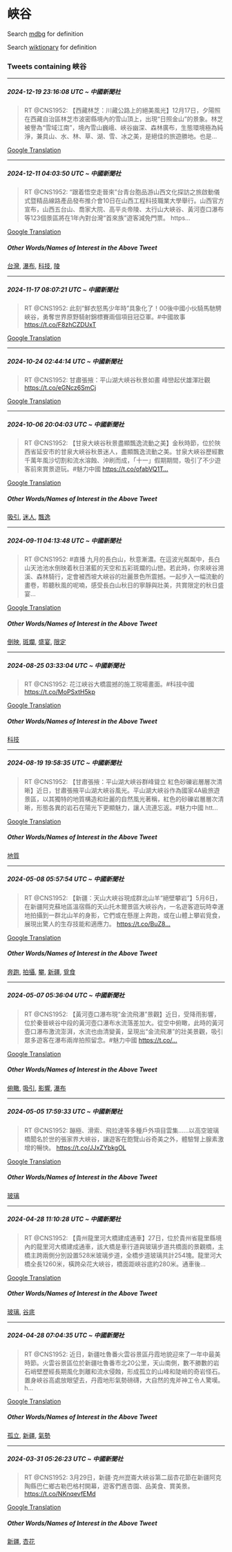 # 峽谷

Search [mdbg](https://www.mdbg.net/chinese/dictionary?page=worddict&wdrst=0&wdqb=峽谷) for definition

Search [wiktionary](https://en.wiktionary.org/wiki/峽谷) for definition

### Tweets containing 峽谷

___
##### 2024-12-19 23:16:08 UTC ~ 中國新聞社
> RT @CNS1952: 【西藏林芝：川藏公路上的絕美風光】12月17日，夕陽照在西藏自治區林芝市波密縣境內的雪山頂上，出現“日照金山”的景象。林芝被譽為“雪域江南”，境內雪山巍峨、峽谷幽深、森林廣布，生態環境極為純淨，兼具山、水、林、草、湖、雪、冰之美，是絕佳的旅遊勝地。也是…

[Google Translation](https://translate.google.com/?hi=en&tab=TT&sl=zh-CN&tl=en&op=translate&text=RT+%40CNS1952%3A+%E3%80%90%E8%A5%BF%E8%97%8F%E6%9E%97%E8%8A%9D%EF%BC%9A%E5%B7%9D%E8%97%8F%E5%85%AC%E8%B7%AF%E4%B8%8A%E7%9A%84%E7%B5%95%E7%BE%8E%E9%A2%A8%E5%85%89%E3%80%9112%E6%9C%8817%E6%97%A5%EF%BC%8C%E5%A4%95%E9%99%BD%E7%85%A7%E5%9C%A8%E8%A5%BF%E8%97%8F%E8%87%AA%E6%B2%BB%E5%8D%80%E6%9E%97%E8%8A%9D%E5%B8%82%E6%B3%A2%E5%AF%86%E7%B8%A3%E5%A2%83%E5%85%A7%E7%9A%84%E9%9B%AA%E5%B1%B1%E9%A0%82%E4%B8%8A%EF%BC%8C%E5%87%BA%E7%8F%BE%E2%80%9C%E6%97%A5%E7%85%A7%E9%87%91%E5%B1%B1%E2%80%9D%E7%9A%84%E6%99%AF%E8%B1%A1%E3%80%82%E6%9E%97%E8%8A%9D%E8%A2%AB%E8%AD%BD%E7%82%BA%E2%80%9C%E9%9B%AA%E5%9F%9F%E6%B1%9F%E5%8D%97%E2%80%9D%EF%BC%8C%E5%A2%83%E5%85%A7%E9%9B%AA%E5%B1%B1%E5%B7%8D%E5%B3%A8%E3%80%81%E5%B3%BD%E8%B0%B7%E5%B9%BD%E6%B7%B1%E3%80%81%E6%A3%AE%E6%9E%97%E5%BB%A3%E5%B8%83%EF%BC%8C%E7%94%9F%E6%85%8B%E7%92%B0%E5%A2%83%E6%A5%B5%E7%82%BA%E7%B4%94%E6%B7%A8%EF%BC%8C%E5%85%BC%E5%85%B7%E5%B1%B1%E3%80%81%E6%B0%B4%E3%80%81%E6%9E%97%E3%80%81%E8%8D%89%E3%80%81%E6%B9%96%E3%80%81%E9%9B%AA%E3%80%81%E5%86%B0%E4%B9%8B%E7%BE%8E%EF%BC%8C%E6%98%AF%E7%B5%95%E4%BD%B3%E7%9A%84%E6%97%85%E9%81%8A%E5%8B%9D%E5%9C%B0%E3%80%82%E4%B9%9F%E6%98%AF%E2%80%A6)
___
##### 2024-12-11 04:03:50 UTC ~ 中國新聞社
> RT @CNS1952: “跟着悟空走晉來”台青台胞品游山西文化探訪之旅啟動儀式暨精品線路產品發布推介會10日在山西工程科技職業大學舉行。山西官方宣布，山西五台山、喬家大院、高平炎帝陵、太行山大峽谷、黃河壺口瀑布等123個景區將在1年內對台灣“首來族”遊客減免門票。 https…

[Google Translation](https://translate.google.com/?hi=en&tab=TT&sl=zh-CN&tl=en&op=translate&text=RT+%40CNS1952%3A+%E2%80%9C%E8%B7%9F%E7%9D%80%E6%82%9F%E7%A9%BA%E8%B5%B0%E6%99%89%E4%BE%86%E2%80%9D%E5%8F%B0%E9%9D%92%E5%8F%B0%E8%83%9E%E5%93%81%E6%B8%B8%E5%B1%B1%E8%A5%BF%E6%96%87%E5%8C%96%E6%8E%A2%E8%A8%AA%E4%B9%8B%E6%97%85%E5%95%9F%E5%8B%95%E5%84%80%E5%BC%8F%E6%9A%A8%E7%B2%BE%E5%93%81%E7%B7%9A%E8%B7%AF%E7%94%A2%E5%93%81%E7%99%BC%E5%B8%83%E6%8E%A8%E4%BB%8B%E6%9C%8310%E6%97%A5%E5%9C%A8%E5%B1%B1%E8%A5%BF%E5%B7%A5%E7%A8%8B%E7%A7%91%E6%8A%80%E8%81%B7%E6%A5%AD%E5%A4%A7%E5%AD%B8%E8%88%89%E8%A1%8C%E3%80%82%E5%B1%B1%E8%A5%BF%E5%AE%98%E6%96%B9%E5%AE%A3%E5%B8%83%EF%BC%8C%E5%B1%B1%E8%A5%BF%E4%BA%94%E5%8F%B0%E5%B1%B1%E3%80%81%E5%96%AC%E5%AE%B6%E5%A4%A7%E9%99%A2%E3%80%81%E9%AB%98%E5%B9%B3%E7%82%8E%E5%B8%9D%E9%99%B5%E3%80%81%E5%A4%AA%E8%A1%8C%E5%B1%B1%E5%A4%A7%E5%B3%BD%E8%B0%B7%E3%80%81%E9%BB%83%E6%B2%B3%E5%A3%BA%E5%8F%A3%E7%80%91%E5%B8%83%E7%AD%89123%E5%80%8B%E6%99%AF%E5%8D%80%E5%B0%87%E5%9C%A81%E5%B9%B4%E5%85%A7%E5%B0%8D%E5%8F%B0%E7%81%A3%E2%80%9C%E9%A6%96%E4%BE%86%E6%97%8F%E2%80%9D%E9%81%8A%E5%AE%A2%E6%B8%9B%E5%85%8D%E9%96%80%E7%A5%A8%E3%80%82+https%E2%80%A6)
##### Other Words/Names of Interest in the Above Tweet
[台灣](台灣.md), [瀑布](瀑布.md), [科技](科技.md), [陵](陵.md)
___
##### 2024-11-17 08:07:21 UTC ~ 中國新聞社
> RT @CNS1952: 此刻“鮮衣怒馬少年時”具象化了！00後中國小伙騎馬馳騁峽谷，勇奪世界原野騎射錦標賽兩個項目冠亞軍。#中國故事 https://t.co/F8zhCZDUxT

[Google Translation](https://translate.google.com/?hi=en&tab=TT&sl=zh-CN&tl=en&op=translate&text=RT+%40CNS1952%3A+%E6%AD%A4%E5%88%BB%E2%80%9C%E9%AE%AE%E8%A1%A3%E6%80%92%E9%A6%AC%E5%B0%91%E5%B9%B4%E6%99%82%E2%80%9D%E5%85%B7%E8%B1%A1%E5%8C%96%E4%BA%86%EF%BC%8100%E5%BE%8C%E4%B8%AD%E5%9C%8B%E5%B0%8F%E4%BC%99%E9%A8%8E%E9%A6%AC%E9%A6%B3%E9%A8%81%E5%B3%BD%E8%B0%B7%EF%BC%8C%E5%8B%87%E5%A5%AA%E4%B8%96%E7%95%8C%E5%8E%9F%E9%87%8E%E9%A8%8E%E5%B0%84%E9%8C%A6%E6%A8%99%E8%B3%BD%E5%85%A9%E5%80%8B%E9%A0%85%E7%9B%AE%E5%86%A0%E4%BA%9E%E8%BB%8D%E3%80%82%23%E4%B8%AD%E5%9C%8B%E6%95%85%E4%BA%8B+https%3A%2F%2Ft.co%2FF8zhCZDUxT)
___
##### 2024-10-24 02:44:14 UTC ~ 中國新聞社
> RT @CNS1952: 甘肅張掖：平山湖大峽谷秋景如畫 峰巒起伏雄渾壯觀 https://t.co/eGNcz6SmCj

[Google Translation](https://translate.google.com/?hi=en&tab=TT&sl=zh-CN&tl=en&op=translate&text=RT+%40CNS1952%3A+%E7%94%98%E8%82%85%E5%BC%B5%E6%8E%96%EF%BC%9A%E5%B9%B3%E5%B1%B1%E6%B9%96%E5%A4%A7%E5%B3%BD%E8%B0%B7%E7%A7%8B%E6%99%AF%E5%A6%82%E7%95%AB+%E5%B3%B0%E5%B7%92%E8%B5%B7%E4%BC%8F%E9%9B%84%E6%B8%BE%E5%A3%AF%E8%A7%80+https%3A%2F%2Ft.co%2FeGNcz6SmCj)
___
##### 2024-10-06 20:04:03 UTC ~ 中國新聞社
> RT @CNS1952: 【甘泉大峽谷秋景盡顯飄逸流動之美】金秋時節，位於陜西省延安市的甘泉大峽谷秋景迷人，盡顯飄逸流動之美。甘泉大峽谷歷經數千萬年風沙切割和流水溶蝕、沖刷而成，「十一」假期期間，吸引了不少遊客前來賞景遊玩。#魅力中國 https://t.co/ofabVQ1T…

[Google Translation](https://translate.google.com/?hi=en&tab=TT&sl=zh-CN&tl=en&op=translate&text=RT+%40CNS1952%3A+%E3%80%90%E7%94%98%E6%B3%89%E5%A4%A7%E5%B3%BD%E8%B0%B7%E7%A7%8B%E6%99%AF%E7%9B%A1%E9%A1%AF%E9%A3%84%E9%80%B8%E6%B5%81%E5%8B%95%E4%B9%8B%E7%BE%8E%E3%80%91%E9%87%91%E7%A7%8B%E6%99%82%E7%AF%80%EF%BC%8C%E4%BD%8D%E6%96%BC%E9%99%9C%E8%A5%BF%E7%9C%81%E5%BB%B6%E5%AE%89%E5%B8%82%E7%9A%84%E7%94%98%E6%B3%89%E5%A4%A7%E5%B3%BD%E8%B0%B7%E7%A7%8B%E6%99%AF%E8%BF%B7%E4%BA%BA%EF%BC%8C%E7%9B%A1%E9%A1%AF%E9%A3%84%E9%80%B8%E6%B5%81%E5%8B%95%E4%B9%8B%E7%BE%8E%E3%80%82%E7%94%98%E6%B3%89%E5%A4%A7%E5%B3%BD%E8%B0%B7%E6%AD%B7%E7%B6%93%E6%95%B8%E5%8D%83%E8%90%AC%E5%B9%B4%E9%A2%A8%E6%B2%99%E5%88%87%E5%89%B2%E5%92%8C%E6%B5%81%E6%B0%B4%E6%BA%B6%E8%9D%95%E3%80%81%E6%B2%96%E5%88%B7%E8%80%8C%E6%88%90%EF%BC%8C%E3%80%8C%E5%8D%81%E4%B8%80%E3%80%8D%E5%81%87%E6%9C%9F%E6%9C%9F%E9%96%93%EF%BC%8C%E5%90%B8%E5%BC%95%E4%BA%86%E4%B8%8D%E5%B0%91%E9%81%8A%E5%AE%A2%E5%89%8D%E4%BE%86%E8%B3%9E%E6%99%AF%E9%81%8A%E7%8E%A9%E3%80%82%23%E9%AD%85%E5%8A%9B%E4%B8%AD%E5%9C%8B+https%3A%2F%2Ft.co%2FofabVQ1T%E2%80%A6)
##### Other Words/Names of Interest in the Above Tweet
[吸引](吸引.md), [迷人](迷人.md), [飄逸](飄逸.md)
___
##### 2024-09-11 04:13:48 UTC ~ 中國新聞社
> RT @CNS1952: #直播 九月的長白山，秋意漸濃。在這波光粼粼中，長白山天池池水倒映着秋日湛藍的天空和五彩斑斕的山巒。若此時，你來峽谷溯溪、森林騎行，定會被西坡大峽谷的壯麗景色所震撼。一起步入一幅流動的畫卷，聆聽秋風的呢喃，感受長白山秋日的寧靜與壯美，共賞限定的秋日盛宴…

[Google Translation](https://translate.google.com/?hi=en&tab=TT&sl=zh-CN&tl=en&op=translate&text=RT+%40CNS1952%3A+%23%E7%9B%B4%E6%92%AD+%E4%B9%9D%E6%9C%88%E7%9A%84%E9%95%B7%E7%99%BD%E5%B1%B1%EF%BC%8C%E7%A7%8B%E6%84%8F%E6%BC%B8%E6%BF%83%E3%80%82%E5%9C%A8%E9%80%99%E6%B3%A2%E5%85%89%E7%B2%BC%E7%B2%BC%E4%B8%AD%EF%BC%8C%E9%95%B7%E7%99%BD%E5%B1%B1%E5%A4%A9%E6%B1%A0%E6%B1%A0%E6%B0%B4%E5%80%92%E6%98%A0%E7%9D%80%E7%A7%8B%E6%97%A5%E6%B9%9B%E8%97%8D%E7%9A%84%E5%A4%A9%E7%A9%BA%E5%92%8C%E4%BA%94%E5%BD%A9%E6%96%91%E6%96%95%E7%9A%84%E5%B1%B1%E5%B7%92%E3%80%82%E8%8B%A5%E6%AD%A4%E6%99%82%EF%BC%8C%E4%BD%A0%E4%BE%86%E5%B3%BD%E8%B0%B7%E6%BA%AF%E6%BA%AA%E3%80%81%E6%A3%AE%E6%9E%97%E9%A8%8E%E8%A1%8C%EF%BC%8C%E5%AE%9A%E6%9C%83%E8%A2%AB%E8%A5%BF%E5%9D%A1%E5%A4%A7%E5%B3%BD%E8%B0%B7%E7%9A%84%E5%A3%AF%E9%BA%97%E6%99%AF%E8%89%B2%E6%89%80%E9%9C%87%E6%92%BC%E3%80%82%E4%B8%80%E8%B5%B7%E6%AD%A5%E5%85%A5%E4%B8%80%E5%B9%85%E6%B5%81%E5%8B%95%E7%9A%84%E7%95%AB%E5%8D%B7%EF%BC%8C%E8%81%86%E8%81%BD%E7%A7%8B%E9%A2%A8%E7%9A%84%E5%91%A2%E5%96%83%EF%BC%8C%E6%84%9F%E5%8F%97%E9%95%B7%E7%99%BD%E5%B1%B1%E7%A7%8B%E6%97%A5%E7%9A%84%E5%AF%A7%E9%9D%9C%E8%88%87%E5%A3%AF%E7%BE%8E%EF%BC%8C%E5%85%B1%E8%B3%9E%E9%99%90%E5%AE%9A%E7%9A%84%E7%A7%8B%E6%97%A5%E7%9B%9B%E5%AE%B4%E2%80%A6)
##### Other Words/Names of Interest in the Above Tweet
[倒映](倒映.md), [斑斕](斑斕.md), [盛宴](盛宴.md), [限定](限定.md)
___
##### 2024-08-25 03:33:04 UTC ~ 中國新聞社
> RT @CNS1952: 花江峽谷大橋震撼的施工現場畫面。#科技中國 https://t.co/MoPSxtH5kp

[Google Translation](https://translate.google.com/?hi=en&tab=TT&sl=zh-CN&tl=en&op=translate&text=RT+%40CNS1952%3A+%E8%8A%B1%E6%B1%9F%E5%B3%BD%E8%B0%B7%E5%A4%A7%E6%A9%8B%E9%9C%87%E6%92%BC%E7%9A%84%E6%96%BD%E5%B7%A5%E7%8F%BE%E5%A0%B4%E7%95%AB%E9%9D%A2%E3%80%82%23%E7%A7%91%E6%8A%80%E4%B8%AD%E5%9C%8B+https%3A%2F%2Ft.co%2FMoPSxtH5kp)
##### Other Words/Names of Interest in the Above Tweet
[科技](科技.md)
___
##### 2024-08-19 19:58:35 UTC ~ 中國新聞社
> RT @CNS1952: 【甘肅張掖：平山湖大峽谷群峰聳立 紅色砂礫岩層層次清晰】近日，甘肅張掖平山湖大峽谷風光。平山湖大峽谷作為國家4A級旅遊景區，以其獨特的地質構造和壯麗的自然風光著稱，紅色的砂礫岩層層次清晰，形態各異的岩石在陽光下更顯魅力，讓人流連忘返。#魅力中國 htt…

[Google Translation](https://translate.google.com/?hi=en&tab=TT&sl=zh-CN&tl=en&op=translate&text=RT+%40CNS1952%3A+%E3%80%90%E7%94%98%E8%82%85%E5%BC%B5%E6%8E%96%EF%BC%9A%E5%B9%B3%E5%B1%B1%E6%B9%96%E5%A4%A7%E5%B3%BD%E8%B0%B7%E7%BE%A4%E5%B3%B0%E8%81%B3%E7%AB%8B+%E7%B4%85%E8%89%B2%E7%A0%82%E7%A4%AB%E5%B2%A9%E5%B1%A4%E5%B1%A4%E6%AC%A1%E6%B8%85%E6%99%B0%E3%80%91%E8%BF%91%E6%97%A5%EF%BC%8C%E7%94%98%E8%82%85%E5%BC%B5%E6%8E%96%E5%B9%B3%E5%B1%B1%E6%B9%96%E5%A4%A7%E5%B3%BD%E8%B0%B7%E9%A2%A8%E5%85%89%E3%80%82%E5%B9%B3%E5%B1%B1%E6%B9%96%E5%A4%A7%E5%B3%BD%E8%B0%B7%E4%BD%9C%E7%82%BA%E5%9C%8B%E5%AE%B64A%E7%B4%9A%E6%97%85%E9%81%8A%E6%99%AF%E5%8D%80%EF%BC%8C%E4%BB%A5%E5%85%B6%E7%8D%A8%E7%89%B9%E7%9A%84%E5%9C%B0%E8%B3%AA%E6%A7%8B%E9%80%A0%E5%92%8C%E5%A3%AF%E9%BA%97%E7%9A%84%E8%87%AA%E7%84%B6%E9%A2%A8%E5%85%89%E8%91%97%E7%A8%B1%EF%BC%8C%E7%B4%85%E8%89%B2%E7%9A%84%E7%A0%82%E7%A4%AB%E5%B2%A9%E5%B1%A4%E5%B1%A4%E6%AC%A1%E6%B8%85%E6%99%B0%EF%BC%8C%E5%BD%A2%E6%85%8B%E5%90%84%E7%95%B0%E7%9A%84%E5%B2%A9%E7%9F%B3%E5%9C%A8%E9%99%BD%E5%85%89%E4%B8%8B%E6%9B%B4%E9%A1%AF%E9%AD%85%E5%8A%9B%EF%BC%8C%E8%AE%93%E4%BA%BA%E6%B5%81%E9%80%A3%E5%BF%98%E8%BF%94%E3%80%82%23%E9%AD%85%E5%8A%9B%E4%B8%AD%E5%9C%8B+htt%E2%80%A6)
##### Other Words/Names of Interest in the Above Tweet
[地質](地質.md)
___
##### 2024-05-08 05:57:54 UTC ~ 中國新聞社
> RT @CNS1952: 【新疆：天山大峽谷現成群北山羊“絕壁攀岩”】5月6日，在新疆阿克蘇地區溫宿縣的天山托木爾景區大峽谷內，一名遊客遊玩時幸運地拍攝到一群北山羊的身影，它們或在懸崖上奔跑，或在山體上攀岩覓食，展現出驚人的生存技能和適應力。 https://t.co/BuZ8…

[Google Translation](https://translate.google.com/?hi=en&tab=TT&sl=zh-CN&tl=en&op=translate&text=RT+%40CNS1952%3A+%E3%80%90%E6%96%B0%E7%96%86%EF%BC%9A%E5%A4%A9%E5%B1%B1%E5%A4%A7%E5%B3%BD%E8%B0%B7%E7%8F%BE%E6%88%90%E7%BE%A4%E5%8C%97%E5%B1%B1%E7%BE%8A%E2%80%9C%E7%B5%95%E5%A3%81%E6%94%80%E5%B2%A9%E2%80%9D%E3%80%915%E6%9C%886%E6%97%A5%EF%BC%8C%E5%9C%A8%E6%96%B0%E7%96%86%E9%98%BF%E5%85%8B%E8%98%87%E5%9C%B0%E5%8D%80%E6%BA%AB%E5%AE%BF%E7%B8%A3%E7%9A%84%E5%A4%A9%E5%B1%B1%E6%89%98%E6%9C%A8%E7%88%BE%E6%99%AF%E5%8D%80%E5%A4%A7%E5%B3%BD%E8%B0%B7%E5%85%A7%EF%BC%8C%E4%B8%80%E5%90%8D%E9%81%8A%E5%AE%A2%E9%81%8A%E7%8E%A9%E6%99%82%E5%B9%B8%E9%81%8B%E5%9C%B0%E6%8B%8D%E6%94%9D%E5%88%B0%E4%B8%80%E7%BE%A4%E5%8C%97%E5%B1%B1%E7%BE%8A%E7%9A%84%E8%BA%AB%E5%BD%B1%EF%BC%8C%E5%AE%83%E5%80%91%E6%88%96%E5%9C%A8%E6%87%B8%E5%B4%96%E4%B8%8A%E5%A5%94%E8%B7%91%EF%BC%8C%E6%88%96%E5%9C%A8%E5%B1%B1%E9%AB%94%E4%B8%8A%E6%94%80%E5%B2%A9%E8%A6%93%E9%A3%9F%EF%BC%8C%E5%B1%95%E7%8F%BE%E5%87%BA%E9%A9%9A%E4%BA%BA%E7%9A%84%E7%94%9F%E5%AD%98%E6%8A%80%E8%83%BD%E5%92%8C%E9%81%A9%E6%87%89%E5%8A%9B%E3%80%82+https%3A%2F%2Ft.co%2FBuZ8%E2%80%A6)
##### Other Words/Names of Interest in the Above Tweet
[奔跑](奔跑.md), [拍攝](拍攝.md), [攀](攀.md), [新疆](新疆.md), [覓食](覓食.md)
___
##### 2024-05-07 05:36:04 UTC ~ 中國新聞社
> RT @CNS1952: 【黃河壺口瀑布現“金流飛瀑”景觀】近日，受降雨影響，位於秦晉峽谷中段的黃河壺口瀑布水流落差加大。從空中俯瞰，此時的黃河壺口瀑布激流澎湃，水流也由清變黃，呈現出“金流飛瀑”的壯美景觀，吸引眾多遊客在瀑布兩岸拍照留念。#魅力中國 https://t.co/…

[Google Translation](https://translate.google.com/?hi=en&tab=TT&sl=zh-CN&tl=en&op=translate&text=RT+%40CNS1952%3A+%E3%80%90%E9%BB%83%E6%B2%B3%E5%A3%BA%E5%8F%A3%E7%80%91%E5%B8%83%E7%8F%BE%E2%80%9C%E9%87%91%E6%B5%81%E9%A3%9B%E7%80%91%E2%80%9D%E6%99%AF%E8%A7%80%E3%80%91%E8%BF%91%E6%97%A5%EF%BC%8C%E5%8F%97%E9%99%8D%E9%9B%A8%E5%BD%B1%E9%9F%BF%EF%BC%8C%E4%BD%8D%E6%96%BC%E7%A7%A6%E6%99%89%E5%B3%BD%E8%B0%B7%E4%B8%AD%E6%AE%B5%E7%9A%84%E9%BB%83%E6%B2%B3%E5%A3%BA%E5%8F%A3%E7%80%91%E5%B8%83%E6%B0%B4%E6%B5%81%E8%90%BD%E5%B7%AE%E5%8A%A0%E5%A4%A7%E3%80%82%E5%BE%9E%E7%A9%BA%E4%B8%AD%E4%BF%AF%E7%9E%B0%EF%BC%8C%E6%AD%A4%E6%99%82%E7%9A%84%E9%BB%83%E6%B2%B3%E5%A3%BA%E5%8F%A3%E7%80%91%E5%B8%83%E6%BF%80%E6%B5%81%E6%BE%8E%E6%B9%83%EF%BC%8C%E6%B0%B4%E6%B5%81%E4%B9%9F%E7%94%B1%E6%B8%85%E8%AE%8A%E9%BB%83%EF%BC%8C%E5%91%88%E7%8F%BE%E5%87%BA%E2%80%9C%E9%87%91%E6%B5%81%E9%A3%9B%E7%80%91%E2%80%9D%E7%9A%84%E5%A3%AF%E7%BE%8E%E6%99%AF%E8%A7%80%EF%BC%8C%E5%90%B8%E5%BC%95%E7%9C%BE%E5%A4%9A%E9%81%8A%E5%AE%A2%E5%9C%A8%E7%80%91%E5%B8%83%E5%85%A9%E5%B2%B8%E6%8B%8D%E7%85%A7%E7%95%99%E5%BF%B5%E3%80%82%23%E9%AD%85%E5%8A%9B%E4%B8%AD%E5%9C%8B+https%3A%2F%2Ft.co%2F%E2%80%A6)
##### Other Words/Names of Interest in the Above Tweet
[俯瞰](俯瞰.md), [吸引](吸引.md), [影響](影響.md), [瀑布](瀑布.md)
___
##### 2024-05-05 17:59:33 UTC ~ 中國新聞社
> RT @CNS1952: 蹦極、滑索、飛拉達等多種戶外項目雲集......以高空玻璃橋聞名於世的張家界大峽谷，讓遊客在飽覽山谷奇美之外，體驗腎上腺素激增的暢快。 https://t.co/JJxZYbkgOL

[Google Translation](https://translate.google.com/?hi=en&tab=TT&sl=zh-CN&tl=en&op=translate&text=RT+%40CNS1952%3A+%E8%B9%A6%E6%A5%B5%E3%80%81%E6%BB%91%E7%B4%A2%E3%80%81%E9%A3%9B%E6%8B%89%E9%81%94%E7%AD%89%E5%A4%9A%E7%A8%AE%E6%88%B6%E5%A4%96%E9%A0%85%E7%9B%AE%E9%9B%B2%E9%9B%86......%E4%BB%A5%E9%AB%98%E7%A9%BA%E7%8E%BB%E7%92%83%E6%A9%8B%E8%81%9E%E5%90%8D%E6%96%BC%E4%B8%96%E7%9A%84%E5%BC%B5%E5%AE%B6%E7%95%8C%E5%A4%A7%E5%B3%BD%E8%B0%B7%EF%BC%8C%E8%AE%93%E9%81%8A%E5%AE%A2%E5%9C%A8%E9%A3%BD%E8%A6%BD%E5%B1%B1%E8%B0%B7%E5%A5%87%E7%BE%8E%E4%B9%8B%E5%A4%96%EF%BC%8C%E9%AB%94%E9%A9%97%E8%85%8E%E4%B8%8A%E8%85%BA%E7%B4%A0%E6%BF%80%E5%A2%9E%E7%9A%84%E6%9A%A2%E5%BF%AB%E3%80%82+https%3A%2F%2Ft.co%2FJJxZYbkgOL)
##### Other Words/Names of Interest in the Above Tweet
[玻璃](玻璃.md)
___
##### 2024-04-28 11:10:28 UTC ~ 中國新聞社
> RT @CNS1952: 【貴州龍里河大橋建成通車】27日，位於貴州省龍里縣境內的龍里河大橋建成通車，該大橋是車行道與玻璃步道共橋面的景觀橋，主橋主跨兩側分別設置528米玻璃步道，全橋步道玻璃共計254塊。龍里河大橋全長1260米，橫跨朵花大峽谷，橋面距峽谷底約280米。通車後…

[Google Translation](https://translate.google.com/?hi=en&tab=TT&sl=zh-CN&tl=en&op=translate&text=RT+%40CNS1952%3A+%E3%80%90%E8%B2%B4%E5%B7%9E%E9%BE%8D%E9%87%8C%E6%B2%B3%E5%A4%A7%E6%A9%8B%E5%BB%BA%E6%88%90%E9%80%9A%E8%BB%8A%E3%80%9127%E6%97%A5%EF%BC%8C%E4%BD%8D%E6%96%BC%E8%B2%B4%E5%B7%9E%E7%9C%81%E9%BE%8D%E9%87%8C%E7%B8%A3%E5%A2%83%E5%85%A7%E7%9A%84%E9%BE%8D%E9%87%8C%E6%B2%B3%E5%A4%A7%E6%A9%8B%E5%BB%BA%E6%88%90%E9%80%9A%E8%BB%8A%EF%BC%8C%E8%A9%B2%E5%A4%A7%E6%A9%8B%E6%98%AF%E8%BB%8A%E8%A1%8C%E9%81%93%E8%88%87%E7%8E%BB%E7%92%83%E6%AD%A5%E9%81%93%E5%85%B1%E6%A9%8B%E9%9D%A2%E7%9A%84%E6%99%AF%E8%A7%80%E6%A9%8B%EF%BC%8C%E4%B8%BB%E6%A9%8B%E4%B8%BB%E8%B7%A8%E5%85%A9%E5%81%B4%E5%88%86%E5%88%A5%E8%A8%AD%E7%BD%AE528%E7%B1%B3%E7%8E%BB%E7%92%83%E6%AD%A5%E9%81%93%EF%BC%8C%E5%85%A8%E6%A9%8B%E6%AD%A5%E9%81%93%E7%8E%BB%E7%92%83%E5%85%B1%E8%A8%88254%E5%A1%8A%E3%80%82%E9%BE%8D%E9%87%8C%E6%B2%B3%E5%A4%A7%E6%A9%8B%E5%85%A8%E9%95%B71260%E7%B1%B3%EF%BC%8C%E6%A9%AB%E8%B7%A8%E6%9C%B5%E8%8A%B1%E5%A4%A7%E5%B3%BD%E8%B0%B7%EF%BC%8C%E6%A9%8B%E9%9D%A2%E8%B7%9D%E5%B3%BD%E8%B0%B7%E5%BA%95%E7%B4%84280%E7%B1%B3%E3%80%82%E9%80%9A%E8%BB%8A%E5%BE%8C%E2%80%A6)
##### Other Words/Names of Interest in the Above Tweet
[玻璃](玻璃.md), [谷底](谷底.md)
___
##### 2024-04-28 07:04:35 UTC ~ 中國新聞社
> RT @CNS1952: 近日，新疆吐魯番火雲谷景區丹霞地貌迎來了一年中最美時節。火雲谷景區位於新疆吐魯番市北20公里，天山南側，數不勝數的岩石峭壁歷經長期風化剝離和流水侵蝕，形成孤立的山峰和陡峭的奇岩怪石。置身峽谷高處放眼望去，丹霞地形氣勢磅礴，大自然的鬼斧神工令人驚嘆。 h…

[Google Translation](https://translate.google.com/?hi=en&tab=TT&sl=zh-CN&tl=en&op=translate&text=RT+%40CNS1952%3A+%E8%BF%91%E6%97%A5%EF%BC%8C%E6%96%B0%E7%96%86%E5%90%90%E9%AD%AF%E7%95%AA%E7%81%AB%E9%9B%B2%E8%B0%B7%E6%99%AF%E5%8D%80%E4%B8%B9%E9%9C%9E%E5%9C%B0%E8%B2%8C%E8%BF%8E%E4%BE%86%E4%BA%86%E4%B8%80%E5%B9%B4%E4%B8%AD%E6%9C%80%E7%BE%8E%E6%99%82%E7%AF%80%E3%80%82%E7%81%AB%E9%9B%B2%E8%B0%B7%E6%99%AF%E5%8D%80%E4%BD%8D%E6%96%BC%E6%96%B0%E7%96%86%E5%90%90%E9%AD%AF%E7%95%AA%E5%B8%82%E5%8C%9720%E5%85%AC%E9%87%8C%EF%BC%8C%E5%A4%A9%E5%B1%B1%E5%8D%97%E5%81%B4%EF%BC%8C%E6%95%B8%E4%B8%8D%E5%8B%9D%E6%95%B8%E7%9A%84%E5%B2%A9%E7%9F%B3%E5%B3%AD%E5%A3%81%E6%AD%B7%E7%B6%93%E9%95%B7%E6%9C%9F%E9%A2%A8%E5%8C%96%E5%89%9D%E9%9B%A2%E5%92%8C%E6%B5%81%E6%B0%B4%E4%BE%B5%E8%9D%95%EF%BC%8C%E5%BD%A2%E6%88%90%E5%AD%A4%E7%AB%8B%E7%9A%84%E5%B1%B1%E5%B3%B0%E5%92%8C%E9%99%A1%E5%B3%AD%E7%9A%84%E5%A5%87%E5%B2%A9%E6%80%AA%E7%9F%B3%E3%80%82%E7%BD%AE%E8%BA%AB%E5%B3%BD%E8%B0%B7%E9%AB%98%E8%99%95%E6%94%BE%E7%9C%BC%E6%9C%9B%E5%8E%BB%EF%BC%8C%E4%B8%B9%E9%9C%9E%E5%9C%B0%E5%BD%A2%E6%B0%A3%E5%8B%A2%E7%A3%85%E7%A4%B4%EF%BC%8C%E5%A4%A7%E8%87%AA%E7%84%B6%E7%9A%84%E9%AC%BC%E6%96%A7%E7%A5%9E%E5%B7%A5%E4%BB%A4%E4%BA%BA%E9%A9%9A%E5%98%86%E3%80%82+h%E2%80%A6)
##### Other Words/Names of Interest in the Above Tweet
[孤立](孤立.md), [新疆](新疆.md), [氣勢](氣勢.md)
___
##### 2024-03-31 05:26:23 UTC ~ 中國新聞社
> RT @CNS1952: 3月29日，新疆·克州崑崙大峽谷第二屆杏花節在新疆阿克陶縣巴仁鄉古勒巴格村開幕，遊客們進杏園、品美食、賞美景。 https://t.co/NKnqevfEMd

[Google Translation](https://translate.google.com/?hi=en&tab=TT&sl=zh-CN&tl=en&op=translate&text=RT+%40CNS1952%3A+3%E6%9C%8829%E6%97%A5%EF%BC%8C%E6%96%B0%E7%96%86%C2%B7%E5%85%8B%E5%B7%9E%E5%B4%91%E5%B4%99%E5%A4%A7%E5%B3%BD%E8%B0%B7%E7%AC%AC%E4%BA%8C%E5%B1%86%E6%9D%8F%E8%8A%B1%E7%AF%80%E5%9C%A8%E6%96%B0%E7%96%86%E9%98%BF%E5%85%8B%E9%99%B6%E7%B8%A3%E5%B7%B4%E4%BB%81%E9%84%89%E5%8F%A4%E5%8B%92%E5%B7%B4%E6%A0%BC%E6%9D%91%E9%96%8B%E5%B9%95%EF%BC%8C%E9%81%8A%E5%AE%A2%E5%80%91%E9%80%B2%E6%9D%8F%E5%9C%92%E3%80%81%E5%93%81%E7%BE%8E%E9%A3%9F%E3%80%81%E8%B3%9E%E7%BE%8E%E6%99%AF%E3%80%82+https%3A%2F%2Ft.co%2FNKnqevfEMd)
##### Other Words/Names of Interest in the Above Tweet
[新疆](新疆.md), [杏花](杏花.md)

